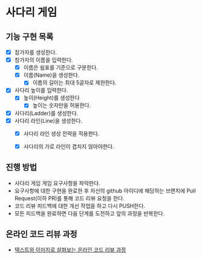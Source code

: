 # 사다리 게임

## 기능 구현 목록
* [x] 참가자를 생성한다.
* [x] 참가자의 이름을 입력한다.
  * [x] 이름은 쉼표를 기준으로 구분한다.
  * [x] 이름(Name)을 생성한다.
    * [x] 이름의 길이는 최대 5글자로 제한한다.
* [x] 사다리 높이를 입력한다.
  * [x] 높이(Height)를 생성한다
    * [x] 높이는 숫자만을 허용한다.
* [x] 사다리(Ladder)를 생성한다.
* [x] 사다리 라인(Line)을 생성한다.
  * [x] 사다리 라인 생성 전략을 적용한다.
  * [x] 사다리의 가로 라인이 겹치지 않아야한다.


## 진행 방법
* 사다리 게임 게임 요구사항을 파악한다.
* 요구사항에 대한 구현을 완료한 후 자신의 github 아이디에 해당하는 브랜치에 Pull Request(이하 PR)를 통해 코드 리뷰 요청을 한다.
* 코드 리뷰 피드백에 대한 개선 작업을 하고 다시 PUSH한다.
* 모든 피드백을 완료하면 다음 단계를 도전하고 앞의 과정을 반복한다.

## 온라인 코드 리뷰 과정
* [텍스트와 이미지로 살펴보는 온라인 코드 리뷰 과정](https://github.com/nextstep-step/nextstep-docs/tree/master/codereview)
